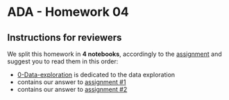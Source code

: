 # ADA - Homework 04

## Instructions for reviewers 

We split this homework in **4 notebooks**, accordingly to the [assignment](https://github.com/ggrrll/tatoule/blob/master/05%20-%20Taming%20Text/assignment.md) and suggest you to read them in this order:
* [0-Data-exploration](0-hw4_exploratory_data_analysis.ipynb) is dedicated to the data exploration
* []() contains our answer to [assignment #1]()
* []() contains our answer to [assignment #2]()

